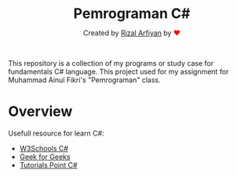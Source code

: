 <h1 align="center" style="margin-bottom:0">Pemrograman C#</h1>
<p align="center">Created by <a href="https://github.com/rizalarfiyan/" target="_blank">Rizal Arfiyan</a> by <span style="color:red">&#10084;</span></p><br />

This repository is a collection of my programs or study case for fundamentals C# language. This project used for my assignment for Muhammad Ainul Fikri's "Pemrograman" class.

# Overview
Usefull resource for learn C#:
- [W3Schools C#](https://w3schools.com/cs/index.php)
- [Geek for Geeks](https://geeksforgeeks.org/csharp-programming-language)
- [Tutorials Point C#](https://tutorialspoint.com/csharp/index.htm)
